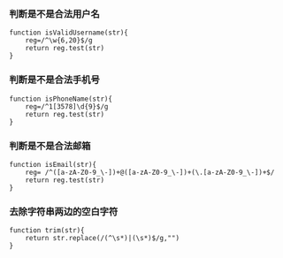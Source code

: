 ### 判断是不是合法用户名
```
function isValidUsername(str){
    reg=/^\w{6,20}$/g
    return reg.test(str)
}
```
### 判断是不是合法手机号
```
function isPhoneName(str){
    reg=/^1[3578]\d{9}$/g
    return reg.test(str)
}
```
### 判断是不是合法邮箱
```
function isEmail(str){
    reg= /^([a-zA-Z0-9_\-])+@([a-zA-Z0-9_\-])+(\.[a-zA-Z0-9_\-])+$/
    return reg.test(str)
}
```
### 去除字符串两边的空白字符
```
function trim(str){
    return str.replace(/(^\s*)|(\s*)$/g,"")
}
```
